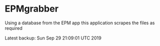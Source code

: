 # EPMgrabber
Using a database from the EPM app this application scrapes the files as required


Latest backup: Sun Sep 29 21:09:01 UTC 2019
